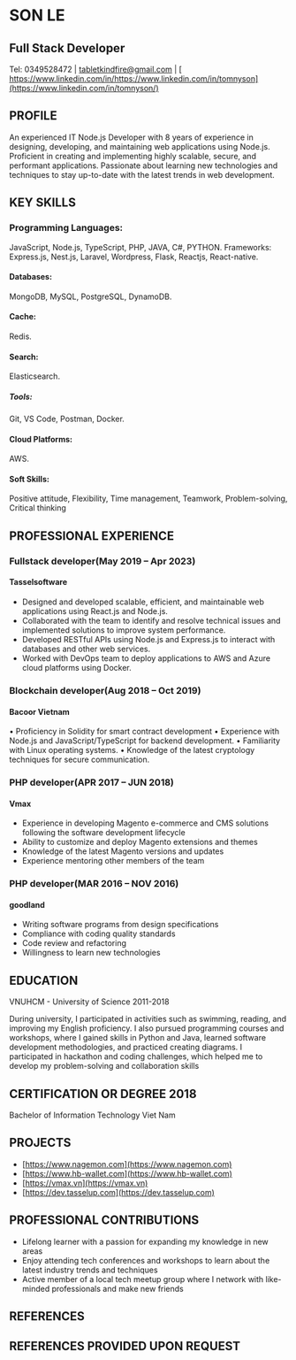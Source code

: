 # SON LE
## Full Stack Developer 
Tel: 0349528472   |   tabletkindfire@gmail.com   |  [ https://www.linkedin.com/in/https://www.linkedin.com/in/tomnyson](https://www.linkedin.com/in/tomnyson/)



## PROFILE	
An experienced IT Node.js Developer with 8 years of experience in designing, developing, and maintaining web applications using Node.js. Proficient in creating and implementing highly scalable, secure, and performant applications. Passionate about learning new technologies and techniques to stay up-to-date with the latest trends in web development.

## KEY SKILLS	

### Programming Languages:
JavaScript, Node.js, TypeScript, PHP, JAVA, C#, PYTHON.
Frameworks:
Express.js, Nest.js, Laravel, Wordpress, Flask, Reactjs, React-native.
#### Databases:
MongoDB, MySQL, PostgreSQL, DynamoDB.
#### Cache:
Redis.
#### Search:
Elasticsearch.
##### Tools:
Git, VS Code, Postman, Docker.
#### Cloud Platforms:
AWS.
#### Soft Skills:
Positive attitude, Flexibility, Time management, Teamwork, Problem-solving, Critical thinking


## PROFESSIONAL EXPERIENCE
### Fullstack developer(May 2019 – Apr 2023)
#### Tasselsoftware	
- Designed and developed scalable, efficient, and maintainable web applications using React.js and Node.js.
- Collaborated with the team to identify and resolve technical issues and implemented solutions to improve system performance.
- Developed RESTful APIs using Node.js and Express.js to interact with databases and other web services.
- Worked with DevOps team to deploy applications to AWS and Azure cloud platforms using Docker.	
### Blockchain developer(Aug 2018 – Oct 2019)
#### Bacoor Vietnam	
•	Proficiency in Solidity for smart contract development
•	Experience with Node.js and JavaScript/TypeScript for backend development.
•	Familiarity with Linux operating systems.
•	Knowledge of the latest cryptology techniques for secure communication.

### PHP developer(APR 2017 – JUN 2018)
#### Vmax	
- Experience in developing Magento e-commerce and CMS solutions following the software development lifecycle
- Ability to customize and deploy Magento extensions and themes
- Knowledge of the latest Magento versions and updates
- Experience mentoring other members of the team
### PHP developer(MAR 2016 – NOV 2016)
#### goodland	
- Writing software programs from design specifications
- Compliance with coding quality standards
- Code review and refactoring
- Willingness to learn new technologies

## EDUCATION	
VNUHCM - University of Science	2011-2018

During university, I participated in activities such as swimming, reading, and improving my English proficiency. I also pursued programming courses and workshops, where I gained skills in Python and Java, learned software development methodologies, and practiced creating diagrams. I participated in hackathon and coding challenges, which helped me to develop my problem-solving and collaboration skills	

## CERTIFICATION OR DEGREE	2018
Bachelor of Information Technology	Viet Nam
	
## PROJECTS
- [https://www.nagemon.com](https://www.nagemon.com)
- [https://www.hb-wallet.com](https://www.hb-wallet.com)
- [https://vmax.vn](https://vmax.vn)
- [https://dev.tasselup.com](https://dev.tasselup.com)

## PROFESSIONAL CONTRIBUTIONS	
- Lifelong learner with a passion for expanding my knowledge in new areas
- Enjoy attending tech conferences and workshops to learn about the latest industry trends and techniques
- Active member of a local tech meetup group where I network with like-minded professionals and make new friends

## REFERENCES

## REFERENCES PROVIDED UPON REQUEST
